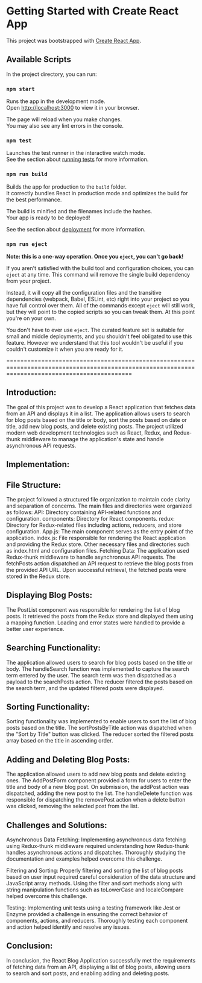 # Getting Started with Create React App

This project was bootstrapped with [Create React App](https://github.com/facebook/create-react-app).

## Available Scripts

In the project directory, you can run:

### `npm start`

Runs the app in the development mode.\
Open [http://localhost:3000](http://localhost:3000) to view it in your browser.

The page will reload when you make changes.\
You may also see any lint errors in the console.

### `npm test`

Launches the test runner in the interactive watch mode.\
See the section about [running tests](https://facebook.github.io/create-react-app/docs/running-tests) for more information.

### `npm run build`

Builds the app for production to the `build` folder.\
It correctly bundles React in production mode and optimizes the build for the best performance.

The build is minified and the filenames include the hashes.\
Your app is ready to be deployed!

See the section about [deployment](https://facebook.github.io/create-react-app/docs/deployment) for more information.

### `npm run eject`

**Note: this is a one-way operation. Once you `eject`, you can't go back!**

If you aren't satisfied with the build tool and configuration choices, you can `eject` at any time. This command will remove the single build dependency from your project.

Instead, it will copy all the configuration files and the transitive dependencies (webpack, Babel, ESLint, etc) right into your project so you have full control over them. All of the commands except `eject` will still work, but they will point to the copied scripts so you can tweak them. At this point you're on your own.

You don't have to ever use `eject`. The curated feature set is suitable for small and middle deployments, and you shouldn't feel obligated to use this feature. However we understand that this tool wouldn't be useful if you couldn't customize it when you are ready for it.

================================================================================================================================================

## Introduction:
The goal of this project was to develop a React application that fetches data from an API and displays it in a list. The application allows users to search for blog posts based on the title or body, sort the posts based on date or title, add new blog posts, and delete existing posts. The project utilized modern web development technologies such as React, Redux, and Redux-thunk middleware to manage the application's state and handle asynchronous API requests.

## Implementation:

## File Structure:
The project followed a structured file organization to maintain code clarity and separation of concerns. The main files and directories were organized as follows:
API: Directory containing API-related functions and configuration.
components: Directory for React components.
redux: Directory for Redux-related files including actions, reducers, and store configuration.
App.js: The main component serves as the entry point of the application.
index.js: File responsible for rendering the React application and providing the Redux store.
Other necessary files and directories such as index.html and configuration files.
Fetching Data:
The application used Redux-thunk middleware to handle asynchronous API requests. The fetchPosts action dispatched an API request to retrieve the blog posts from the provided API URL. Upon successful retrieval, the fetched posts were stored in the Redux store.

## Displaying Blog Posts:
The PostList component was responsible for rendering the list of blog posts. It retrieved the posts from the Redux store and displayed them using a mapping function. Loading and error states were handled to provide a better user experience.

## Searching Functionality:
The application allowed users to search for blog posts based on the title or body. The handleSearch function was implemented to capture the search term entered by the user. The search term was then dispatched as a payload to the searchPosts action. The reducer filtered the posts based on the search term, and the updated filtered posts were displayed.

## Sorting Functionality:
Sorting functionality was implemented to enable users to sort the list of blog posts based on the title. The sortPostsByTitle action was dispatched when the "Sort by Title" button was clicked. The reducer sorted the filtered posts array based on the title in ascending order.

## Adding and Deleting Blog Posts:
The application allowed users to add new blog posts and delete existing ones. The AddPostForm component provided a form for users to enter the title and body of a new blog post. On submission, the addPost action was dispatched, adding the new post to the list. The handleDelete function was responsible for dispatching the removePost action when a delete button was clicked, removing the selected post from the list.

## Challenges and Solutions:

Asynchronous Data Fetching: Implementing asynchronous data fetching using Redux-thunk middleware required understanding how Redux-thunk handles asynchronous actions and dispatches. Thoroughly studying the documentation and examples helped overcome this challenge.

Filtering and Sorting: Properly filtering and sorting the list of blog posts based on user input required careful consideration of the data structure and JavaScript array methods. Using the filter and sort methods along with string manipulation functions such as toLowerCase and localeCompare helped overcome this challenge.

Testing: Implementing unit tests using a testing framework like Jest or Enzyme provided a challenge in ensuring the correct behavior of components, actions, and reducers. Thoroughly testing each component and action helped identify and resolve any issues.

## Conclusion:
In conclusion, the React Blog Application successfully met the requirements of fetching data from an API, displaying a list of blog posts, allowing users to search and sort posts, and enabling adding and deleting posts.


